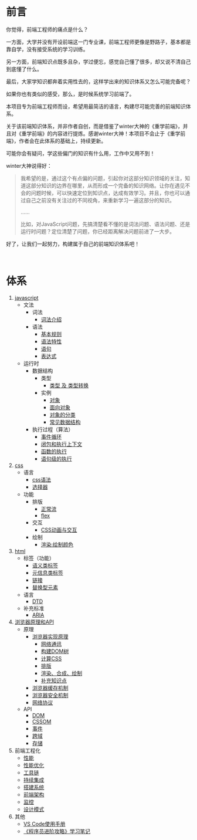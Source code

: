 # 前言

你觉得，前端工程师的痛点是什么？

一方面，大学并没有开设前端这一门专业课，前端工程师更像是野路子，基本都是靠自学，没有接受系统的学习训练。

另一方面，前端知识点既多且杂，学过便忘，感觉自己懂了很多，却又说不清自己到底懂了什么。

最后，大家学知识都奔着实用性去的，这样学出来的知识体系又怎么可能完备呢？

如果你也有类似的感受，那么，是时候系统学习前端了。

本项目专为前端工程师而设，希望用最简洁的语言，构建尽可能完善的前端知识体系。

关于该前端知识体系，并非作者自创，而是借鉴了winter大神的《重学前端》，并且对《重学前端》的内容进行提炼。感谢winter大神！本项目不会止于《重学前端》，作者会在此体系的基础上，持续更新。

可能你会有疑问，学这些偏门的知识有什么用，工作中又用不到！

winter大神说得好：

> 我希望的是，通过这个有点偏的问题，引起你对这部分知识领域的关注，知道这部分知识的边界在哪里，从而形成一个完备的知识网络。让你在遇见不会的问题时候，可以快速定位到知识点，达成有效学习。并且，你也可以通过自己之前没有关注过的不同视角，来重新学习一遍这部分的知识。
>
> ……
>
> 比如，对JavaScript问题，先搞清楚看不懂的是词法问题、语法问题、还是运行时问题？定位清楚了问题，你已经距离解决问题前进了一大步。

好了，让我们一起努力，构建属于自己的前端知识体系吧！

<br/>

# 体系

1. [javascript][000]
    - 文法
        * 词法
            + [词法介绍][001]
        * 语法
            + [基本规则][002]
            + [语法特性][003]
            + [语句][004]
            + [表达式][005]
    - 运行时
        * 数据结构
            + 类型
                * [类型 及 类型转换][006]
            + 实例
                * [对象][007]
                * [面向对象][008]
                * [对象的分类][009]
                * [常见数据结构][010]
        * 执行过程（算法）
            + [事件循环][011]
            + [闭包和执行上下文][012]
            + [函数的执行][013]
            + [语句级的执行][014]
2. [css][100]
    - 语言
        + [css语法][101]
        + [选择器][102]
    - 功能
        + 排版
            - [正常流][103]
            - [flex][104]
        + 交互
            - [CSS动画与交互][105]
        + 绘制
            - [渲染:绘制颜色][106]
3. [html][200]
    - 标签（功能）
        + [语义类标签][201]
        + [元信息类标签][202]
        + [链接][203]
        + [替换型元素][204]
    - 语言
        + [DTD][205]
    - 补充标准
        + [ARIA][206]
4. [浏览器原理和API][300]
    - 原理
        + [浏览器实现原理][301]
            - [网络通讯][302]
            - [构建DOM树][303]
            - [计算CSS][304]
            - [排版][305]
            - [渲染、合成、绘制][306]
            - [补充知识点][307]
        + [浏览器缓存机制][308]
        + [浏览器安全机制][309]
        + [网络协议][310]
    - API
        + [DOM][311]
        + [CSSOM][312]
        + [事件][313]
        + [跨域][314]
        + [存储][315]
5. 前端工程化
    - [性能][401]
    - [性能优化][402]
    - [工具链][403]
    - [持续集成][404]
    - [搭建系统][405]
    - [前端架构][406]
    - [监控][407]
    - [设计模式][408]
6. 其他
    - [VS Code使用手册][501]
    - [《程序员进阶攻略》学习笔记][502]



[000]: https://github.com/jiangxia/FE-Knowledge/blob/master/posts/0-JavaScript/JS概述.md
[001]: https://github.com/jiangxia/FE-Knowledge/blob/master/posts/0-JavaScript/词法.md
[002]: https://github.com/jiangxia/FE-Knowledge/blob/master/posts/0-JavaScript/基本规则.md
[003]: https://github.com/jiangxia/FE-Knowledge/blob/master/posts/0-JavaScript/语法特性.md
[004]: https://github.com/jiangxia/FE-Knowledge/blob/master/posts/0-JavaScript/语句.md
[005]: https://github.com/jiangxia/FE-Knowledge/blob/master/posts/0-JavaScript/表达式.md
[006]: https://github.com/jiangxia/FE-Knowledge/blob/master/posts/0-JavaScript/类型及类型转换.md
[007]: https://github.com/jiangxia/FE-Knowledge/blob/master/posts/0-JavaScript/对象.md
[008]: https://github.com/jiangxia/FE-Knowledge/blob/master/posts/0-JavaScript/面向对象.md
[009]: https://github.com/jiangxia/FE-Knowledge/blob/master/posts/0-JavaScript/对象的分类.md
[010]: https://github.com/jiangxia/FE-Knowledge/blob/master/posts/0-JavaScript/常见数据结构.md
[011]: https://github.com/jiangxia/FE-Knowledge/blob/master/posts/0-JavaScript/事件循环.md
[012]: https://github.com/jiangxia/FE-Knowledge/blob/master/posts/0-JavaScript/闭包和执行上下文.md
[013]: https://github.com/jiangxia/FE-Knowledge/blob/master/posts/0-JavaScript/函数的执行.md
[014]: https://github.com/jiangxia/FE-Knowledge/blob/master/posts/0-JavaScript/语句级的执行.md



[100]: https://github.com/jiangxia/FE-Knowledge/blob/master/posts/1-css/CSS概述.md
[101]: https://github.com/jiangxia/FE-Knowledge/blob/master/posts/1-css/css语法.md
[102]: https://github.com/jiangxia/FE-Knowledge/blob/master/posts/1-css/选择器.md
[103]: https://github.com/jiangxia/FE-Knowledge/blob/master/posts/1-css/正常流.md
[104]: https://github.com/jiangxia/FE-Knowledge/blob/master/posts/1-css/flex.md
[105]: https://github.com/jiangxia/FE-Knowledge/blob/master/posts/1-css/CSS动画与交互.md
[106]: https://github.com/jiangxia/FE-Knowledge/blob/master/posts/1-css/绘制颜色.md




[200]: https://github.com/jiangxia/FE-Knowledge/blob/master/posts/2-html/html概述.md
[201]: https://github.com/jiangxia/FE-Knowledge/blob/master/posts/2-html/语义类标签.md
[202]: https://github.com/jiangxia/FE-Knowledge/blob/master/posts/2-html/元信息类标签.md
[203]: https://github.com/jiangxia/FE-Knowledge/blob/master/posts/2-html/链接.md
[204]: https://github.com/jiangxia/FE-Knowledge/blob/master/posts/2-html/替换型元素.md
[205]: https://github.com/jiangxia/FE-Knowledge/blob/master/posts/2-html/DTD.md
[206]: https://github.com/jiangxia/FE-Knowledge/blob/master/posts/2-html/ARIA.md




[300]: https://github.com/jiangxia/FE-Knowledge/blob/master/posts/3-浏览器原理和api/浏览器原理和API概述.md
[301]: https://github.com/jiangxia/FE-Knowledge/blob/master/posts/3-浏览器原理和api/浏览器实现原理概述.md
[302]: https://github.com/jiangxia/FE-Knowledge/blob/master/posts/3-浏览器原理和api/网络通讯.md
[303]: https://github.com/jiangxia/FE-Knowledge/blob/master/posts/3-浏览器原理和api/构建DOM树.md
[304]: https://github.com/jiangxia/FE-Knowledge/blob/master/posts/3-浏览器原理和api/计算CSS.md
[305]: https://github.com/jiangxia/FE-Knowledge/blob/master/posts/3-浏览器原理和api/排版.md
[306]: https://github.com/jiangxia/FE-Knowledge/blob/master/posts/3-浏览器原理和api/渲染、合成、绘制.md
[307]: https://github.com/jiangxia/FE-Knowledge/blob/master/posts/3-浏览器原理和api/补充知识点.md
[308]: https://github.com/jiangxia/FE-Knowledge/blob/master/posts/3-浏览器原理和api/浏览器缓存机制.md
[309]: https://github.com/jiangxia/FE-Knowledge/blob/master/posts/3-浏览器原理和api/浏览器安全机制.md
[310]: https://github.com/jiangxia/FE-Knowledge/blob/master/posts/3-浏览器原理和api/网络协议.md
[311]: https://github.com/jiangxia/FE-Knowledge/blob/master/posts/3-浏览器原理和api/DOM.md
[312]: https://github.com/jiangxia/FE-Knowledge/blob/master/posts/3-浏览器原理和api/CSSOM.md
[313]: https://github.com/jiangxia/FE-Knowledge/blob/master/posts/3-浏览器原理和api/事件.md
[314]: https://github.com/jiangxia/FE-Knowledge/blob/master/posts/3-浏览器原理和api/跨域.md
[315]: https://github.com/jiangxia/FE-Knowledge/blob/master/posts/3-浏览器原理和api/存储.md



[402]: https://github.com/jiangxia/FE-Knowledge/blob/master/posts/4-前端工程化/性能优化.md
[401]: https://github.com/jiangxia/FE-Knowledge/blob/master/posts/4-前端工程化/性能.md
[403]: https://github.com/jiangxia/FE-Knowledge/blob/master/posts/4-前端工程化/工具链.md
[404]: https://github.com/jiangxia/FE-Knowledge/blob/master/posts/4-前端工程化/持续集成.md
[405]: https://github.com/jiangxia/FE-Knowledge/blob/master/posts/4-前端工程化/搭建系统.md
[406]: https://github.com/jiangxia/FE-Knowledge/blob/master/posts/4-前端工程化/前端架构.md
[407]: https://github.com/jiangxia/FE-Knowledge/blob/master/posts/4-前端工程化/监控.md
[408]: https://github.com/jiangxia/FE-Knowledge/blob/master/posts/4-前端工程化/设计模式.md

[501]: https://www.yuque.com/mingyi-8nuow/rm3h54/gdf9cq
[502]: https://github.com/jiangxia/FE-Knowledge/blob/master/posts/5-其他/《程序员进阶攻略》学习笔记.md